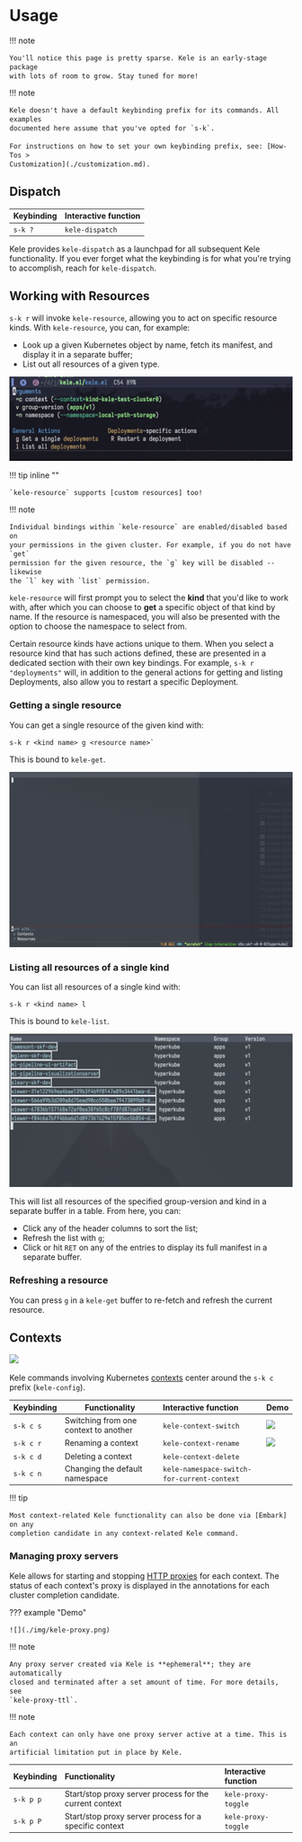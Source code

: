 # Usage

!!! note

    You'll notice this page is pretty sparse. Kele is an early-stage package
    with lots of room to grow. Stay tuned for more!

!!! note

    Kele doesn't have a default keybinding prefix for its commands. All examples
    documented here assume that you've opted for `s-k`.

    For instructions on how to set your own keybinding prefix, see: [How-Tos >
    Customization](./customization.md).

## Dispatch

| Keybinding | Interactive function |
|:-----------|:---------------------|
| `s-k ?`    | `kele-dispatch`      |

Kele provides `kele-dispatch` as a launchpad for all subsequent Kele
functionality. If you ever forget what the keybinding is for what you're trying
to accomplish, reach for `kele-dispatch`.

## Working with Resources

`s-k r` will invoke `kele-resource`, allowing you to act on specific resource
kinds. With `kele-resource`, you can, for example:

- Look up a given Kubernetes object by name, fetch its manifest, and display it
  in a separate buffer;
- List out all resources of a given type.

![](./img/resource-prefix.png)

!!! tip inline ""

    `kele-resource` supports [custom resources] too!

!!! note

    Individual bindings within `kele-resource` are enabled/disabled based on
    your permissions in the given cluster. For example, if you do not have `get`
    permission for the given resource, the `g` key will be disabled -- likewise
    the `l` key with `list` permission.

`kele-resource` will first prompt you to select the **kind** that you'd like to
work with, after which you can choose to **get** a specific object of that kind
by name. If the resource is namespaced, you will also be presented with the
option to choose the namespace to select from.

Certain resource kinds have actions unique to them. When you select a resource
kind that has such actions defined, these are presented in a dedicated section
with their own key bindings. For example, `s-k r "deployments"` will, in
addition to the general actions for getting and listing Deployments, also allow
you to restart a specific Deployment.

### Getting a single resource

You can get a single resource of the given kind with:
```
s-k r <kind name> g <resource name>`
```

This is bound to `kele-get`.

![](./img/kele-resource.gif)

### Listing all resources of a single kind

You can list all resources of a single kind with:
```
s-k r <kind name> l
```

This is bound to `kele-list`.

![](./img/kele-list.png)

This will list all resources of the specified group-version and kind in a
separate buffer in a table. From here, you can:

- Click any of the header columns to sort the list;
- Refresh the list with `g`;
- Click or hit `RET` on any of the entries to display its full manifest in a
  separate buffer.

### Refreshing a resource

You can press `g` in a `kele-get` buffer to re-fetch and refresh the current resource.

## Contexts

![](./img/context-prefix.png)

Kele commands involving Kubernetes [contexts] center around the `s-k c` prefix (`kele-config`).

| Keybinding | Functionality                         | Interactive function                        | Demo                          |
|:-----------|---------------------------------------|:--------------------------------------------|:------------------------------|
| `s-k c s`  | Switching from one context to another | `kele-context-switch`                       | ![](./img/context-switch.gif) |
| `s-k c r`  | Renaming a context                    | `kele-context-rename`                       | ![](./img/context-rename.gif) |
| `s-k c d`  | Deleting a context                    | `kele-context-delete`                       |                               |
| `s-k c n`  | Changing the default namespace        | `kele-namespace-switch-for-current-context` |                               |

!!! tip

    Most context-related Kele functionality can also be done via [Embark] on any
    completion candidate in any context-related Kele command.

### Managing proxy servers

Kele allows for starting and stopping [HTTP
proxies](https://kubernetes.io/docs/tasks/extend-kubernetes/http-proxy-access-api/)
for each context. The status of each context's proxy is displayed in the
annotations for each cluster completion candidate.

??? example "Demo"

    ![](./img/kele-proxy.png)

!!! note

    Any proxy server created via Kele is **ephemeral**; they are automatically
    closed and terminated after a set amount of time. For more details, see
    `kele-proxy-ttl`.

!!! note

    Each context can only have one proxy server active at a time. This is an
    artificial limitation put in place by Kele.

| Keybinding | Functionality                                           | Interactive function |
|:-----------|:--------------------------------------------------------|:---------------------|
| `s-k p p`  | Start/stop proxy server process for the current context | `kele-proxy-toggle`  |
| `s-k p P`  | Start/stop proxy server process for a specific context  | `kele-proxy-toggle`  |

[Embark]: https://github.com/oantolin/embark
[custom resources]: https://kubernetes.io/docs/concepts/extend-kubernetes/api-extension/custom-resources/
[contexts]: https://kubernetes.io/docs/tasks/access-application-cluster/configure-access-multiple-clusters/
